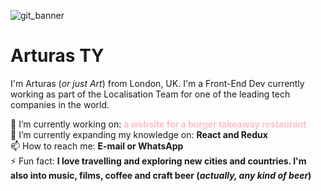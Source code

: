 ![git_banner](https://user-images.githubusercontent.com/30295076/189889778-8b409aec-efd1-4257-a68e-73a43bf20d31.jpg)

# Arturas TY
I'm Arturas (*or just Art*) from London, UK. I'm a Front-End Dev currently working as part of the Localisation Team for one of the leading tech companies in the world.


🔭 I’m currently working on: <span style="color: pink">**a website for a burger takeaway restaurant**</span>\
🏫 I’m currently expanding my knowledge on: **React and Redux**\
📫 How to reach me: **E-mail or WhatsApp**\
⚡ Fun fact: **I love travelling and exploring new cities and countries. I'm also into music, films, coffee and craft beer (*actually, any kind of beer*)**
